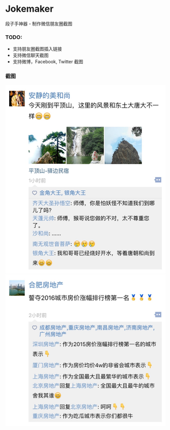 # Jokemaker
段子手神器 - 制作微信朋友圈截图

### TODO:
  * 支持朋友圈截图插入链接
  * 支持微信聊天截图
  * 支持微博，Facebook, Twitter 截图
  



### 截图
![例图1](https://raw.githubusercontent.com/EddieDow/jokemaker/master/JokeMaker/Assets.xcassets/sample1.imageset/sample1.jpg)
![例图2](https://raw.githubusercontent.com/EddieDow/jokemaker/master/JokeMaker/Assets.xcassets/sample2.imageset/sample2.jpg)
